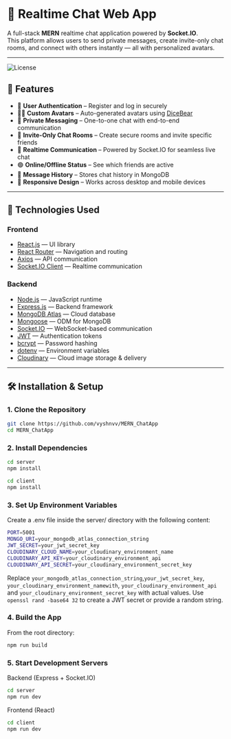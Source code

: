 # 💬 Realtime Chat Web App

A full-stack **MERN** realtime chat application powered by **Socket.IO**.  
This platform allows users to send private messages, create invite-only chat rooms, and connect with others instantly — all with personalized avatars.


---
![License](https://img.shields.io/github/license/vyshnvv/MERN_ChatApp)

## 🚀 Features

- 🔐 **User Authentication** – Register and log in securely  
- 🧑‍🎨 **Custom Avatars** – Auto-generated avatars using [DiceBear](https://www.dicebear.com/)  
- 💬 **Private Messaging** – One-to-one chat with end-to-end communication  
- 👥 **Invite-Only Chat Rooms** – Create secure rooms and invite specific friends  
- 📡 **Realtime Communication** – Powered by Socket.IO for seamless live chat  
- 🟢 **Online/Offline Status** – See which friends are active  
- 📨 **Message History** – Stores chat history in MongoDB  
- 📱 **Responsive Design** – Works across desktop and mobile devices  

---

## 🧰 Technologies Used

### Frontend
- [React.js](https://reactjs.org/) — UI library  
- [React Router](https://reactrouter.com/) — Navigation and routing  
- [Axios](https://axios-http.com/) — API communication  
- [Socket.IO Client](https://socket.io/) — Realtime communication  

### Backend
- [Node.js](https://nodejs.org/) — JavaScript runtime  
- [Express.js](https://expressjs.com/) — Backend framework  
- [MongoDB Atlas](https://www.mongodb.com/cloud/atlas) — Cloud database  
- [Mongoose](https://mongoosejs.com/) — ODM for MongoDB  
- [Socket.IO](https://socket.io/) — WebSocket-based communication  
- [JWT](https://jwt.io/) — Authentication tokens  
- [bcrypt](https://www.npmjs.com/package/bcrypt) — Password hashing  
- [dotenv](https://www.npmjs.com/package/dotenv) — Environment variables
- [Cloudinary](https://cloudinary.com/) — Cloud image storage & delivery  

---

## 🛠️ Installation & Setup

### 1. Clone the Repository

```bash
git clone https://github.com/vyshnvv/MERN_ChatApp
cd MERN_ChatApp
```
### 2. Install Dependencies

```bash
cd server
npm install
```

```bash
cd client
npm install
```

### 3. Set Up Environment Variables
Create a .env file inside the server/ directory with the following content:

```bash
PORT=5001
MONGO_URI=your_mongodb_atlas_connection_string
JWT_SECRET=your_jwt_secret_key
CLOUDINARY_CLOUD_NAME=your_cloudinary_environment_name
CLOUDINARY_API_KEY=your_cloudinary_environment_api
CLOUDINARY_API_SECRET=your_cloudinary_environment_secret_key
```
Replace ```your_mongodb_atlas_connection_string```,```your_jwt_secret_key```, ```your_cloudinary_environment_namewith```, ```your_cloudinary_environment_api``` and ```your_cloudinary_environment_secret_key``` with actual values.
Use ```openssl rand -base64 32``` to create a JWT secret or provide a random string.


### 4. Build the App
From the root directory:

```bash
npm run build
```

### 5. Start Development Servers

Backend (Express + Socket.IO)
```bash
cd server
npm run dev
```

Frontend (React)
```bash
cd client
npm run dev
```
